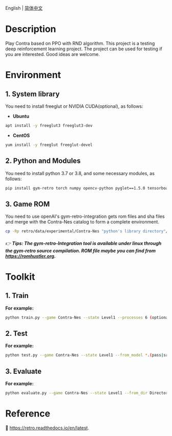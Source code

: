 English | [简体中文](./README.cn.md)

# Description

Play Contra based on PPO with RND algorithm. This project is a testing deep reinforcement learning project. The project can be used for testing if you are interested. Good ideas are welcome.

# Environment

## 1. System library
You need to install freeglut or NVIDIA CUDA(optional), as follows:
- **Ubuntu**
```bash
apt install -y freeglut3 freeglut3-dev
```
- **CentOS**
```bash
yum install -y freeglut freeglut-devel
```

## 2. Python and Modules
You need to install python 3.7 or 3.8, and some necessary modules, as follows:
```bash
pip install gym-retro torch numpy opencv-python pyglet==1.5.0 tensorboard
```

## 3. Game ROM
You need to use openAI's gym-retro-integration gets rom files and sha files and merge with the Contra-Nes catalog to form a complete environment.
```bash
cp -Rp retro/data/experimental/Contra-Nes "python's library directory"/site-packages/retro/data/stable
```

###### :point_right: **Tips: The gym-retro-Integration tool is available under linux through the gym-retro source compilation. ROM file maybe you can find from https://romhustler.org.**

# Toolkit

## 1. Train
**For example:**
```bash
python train.py --game Contra-Nes --state Level1 --processes 6 (optional --render)
```

## 2. Test
**For example:**
```bash
python test.py --game Contra-Nes --state Level1 --from_model *.(pass|save)
```

## 3. Evaluate
**For example:**
```bash
python evaluate.py --game Contra-Nes --state Level1 --from_dir Directory (like trained_models/2021-...)
```

# Reference

:book: https://retro.readthedocs.io/en/latest.
